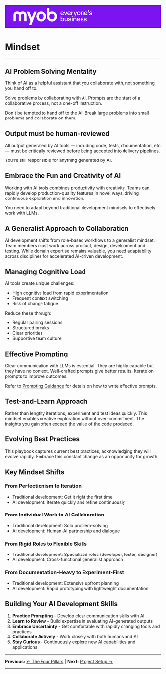 ![MYOB Banner](../../assets/images/myob-banner.png)
---


# Mindset

---

## AI Problem Solving Mentality

Think of AI as a helpful assistant that you collaborate with, not something you hand off to. 

Solve problems by collaborating with AI. Prompts are the start of a collaborative process, not a one-off instruction.  

Don't be tempted to hand off to the AI. Break large problems into small problems and collaborate on them. 

## Output must be human-reviewed

All output generated by AI tools — including code, tests, documentation, etc — must be critically reviewed before being accepted into delivery pipelines. 

You're still responsible for anything generated by AI.

## Embrace the Fun and Creativity of AI

Working with AI tools combines productivity with creativity. Teams can rapidly develop production-quality features in novel ways, driving continuous exploration and innovation.

You need to adapt beyond traditional development mindsets to effectively work with LLMs.

## A Generalist Approach to Collaboration

AI development shifts from role-based workflows to a generalist mindset. Team members must work across product, design, development and testing. While domain expertise remains valuable, you need adaptability across disciplines for accelerated AI-driven development.

## Managing Cognitive Load

AI tools create unique challenges:
- High cognitive load from rapid experimentation
- Frequent context switching
- Risk of change fatigue

Reduce these through:
- Regular pairing sessions
- Structured breaks
- Clear priorities
- Supportive team culture

## Effective Prompting

Clear communication with LLMs is essential. They are highly capable but they have no context. Well-crafted prompts give better results. Iterate on prompts to improve outcomes.

Refer to [Prompting Guidance](../appendix/prompt-library/prompting-guidance.md) for details on how to write effective prompts.

## Test-and-Learn Approach

Rather than lengthy iterations, experiment and test ideas quickly. This mindset enables creative exploration without over-commitment. The insights you gain often exceed the value of the code produced.

## Evolving Best Practices

This playbook captures current best practices, acknowledging they will evolve rapidly. Embrace this constant change as an opportunity for growth.

## Key Mindset Shifts

### From Perfectionism to Iteration
- Traditional development: Get it right the first time
- AI development: Iterate quickly and refine continuously

### From Individual Work to AI Collaboration  
- Traditional development: Solo problem-solving
- AI development: Human-AI partnership and dialogue

### From Rigid Roles to Flexible Skills
- Traditional development: Specialized roles (developer, tester, designer)
- AI development: Cross-functional generalist approach

### From Documentation-Heavy to Experiment-First
- Traditional development: Extensive upfront planning
- AI development: Rapid prototyping with lightweight documentation

## Building Your AI Development Skills

1. **Practice Prompting** - Develop clear communication skills with AI
2. **Learn to Review** - Build expertise in evaluating AI-generated outputs
3. **Embrace Uncertainty** - Get comfortable with rapidly changing tools and practices
4. **Collaborate Actively** - Work closely with both humans and AI
5. **Stay Curious** - Continuously explore new AI capabilities and applications

---

**Previous:** [← The Four Pillars](the-four-pillars.md) | **Next:** [Project Setup →](project-setup.md)

---
